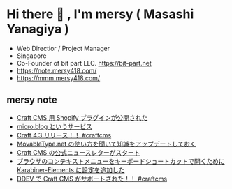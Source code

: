 # Hi there 👋 , I'm mersy ( Masashi Yanagiya )

- Web Directior / Project Manager
- Singapore
- Co-Founder of bit part LLC. https://bit-part.net
- https://note.mersy418.com/
- https://mmm.mersy418.com/

## mersy note
<!-- BLOG-POST-LIST:START -->
- [Craft CMS 用 Shopify プラグインが公開された](https://note.mersy418.com/article/craftcms-shopify-integration?utm_source=feed)
- [micro.blog というサービス](https://note.mersy418.com/article/micro-blog?utm_source=feed)
- [Craft 4.3 リリース！！ #craftcms](https://note.mersy418.com/article/craft-4-3-released?utm_source=feed)
- [MovableType.net の使い方を聞いて知識をアップデートしておく](https://note.mersy418.com/article/movabletypenet-20221013?utm_source=feed)
- [Craft CMS の公式ニュースレターがスタート](https://note.mersy418.com/article/start-craft-cms-official-newsletter?utm_source=feed)
- [ブラウザのコンテキストメニューをキーボードショートカットで開くために Karabiner-Elements に設定を追加した](https://note.mersy418.com/article/open-context-menu-by-keyboard?utm_source=feed)
- [DDEV で Craft CMS がサポートされた！！ #craftcms](https://note.mersy418.com/article/ddev-support-craftcms?utm_source=feed)
<!-- BLOG-POST-LIST:END -->
